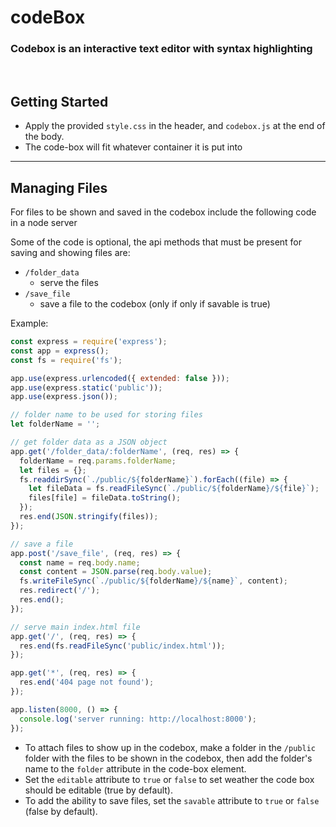 # codeBox

### Codebox is an interactive text editor with syntax highlighting

<br>

## Getting Started

- Apply the provided `style.css` in the header, and `codebox.js` at the end of the body.
- The code-box will fit whatever container it is put into

---

## Managing Files

For files to be shown and saved in the codebox include the following code in a node server

Some of the code is optional, the api methods that must be present for saving and showing files are:

- `/folder_data`
  - serve the files
- `/save_file`
  - save a file to the codebox (only if only if savable is true)

Example:

```javascript
const express = require('express');
const app = express();
const fs = require('fs');

app.use(express.urlencoded({ extended: false }));
app.use(express.static('public'));
app.use(express.json());

// folder name to be used for storing files
let folderName = '';

// get folder data as a JSON object
app.get('/folder_data/:folderName', (req, res) => {
  folderName = req.params.folderName;
  let files = {};
  fs.readdirSync(`./public/${folderName}`).forEach((file) => {
    let fileData = fs.readFileSync(`./public/${folderName}/${file}`);
    files[file] = fileData.toString();
  });
  res.end(JSON.stringify(files));
});

// save a file
app.post('/save_file', (req, res) => {
  const name = req.body.name;
  const content = JSON.parse(req.body.value);
  fs.writeFileSync(`./public/${folderName}/${name}`, content);
  res.redirect('/');
  res.end();
});

// serve main index.html file
app.get('/', (req, res) => {
  res.end(fs.readFileSync('public/index.html'));
});

app.get('*', (req, res) => {
  res.end('404 page not found');
});

app.listen(8000, () => {
  console.log('server running: http://localhost:8000');
});
```

- To attach files to show up in the codebox, make a folder in the `/public` folder with the files to be shown in the codebox, then add the folder's name to the `folder` attribute in the code-box element.
- Set the `editable` attribute to `true` or `false` to set weather the code box should be editable (true by default).
- To add the ability to save files, set the `savable` attribute to `true` or `false` (false by default).
